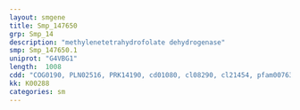 ```yaml
---
layout: smgene
title: Smp_147650
grp: Smp_14
description: "methylenetetrahydrofolate dehydrogenase"
smp: Smp_147650.1
uniprot: "G4VBG1"
length:  1008
cdd: "COG0190, PLN02516, PRK14190, cd01080, cl08290, cl21454, pfam00763, pfam02882, smart01002"
kk: K00288
categories: sm
---
```

